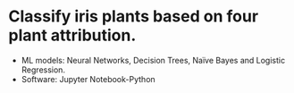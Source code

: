 # Classify iris plants based on four plant attribution.
*	ML models: Neural Networks, Decision Trees, Naïve Bayes and Logistic Regression.
*	Software: Jupyter Notebook-Python
